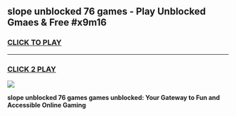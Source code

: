 
## slope unblocked 76 games - Play Unblocked Gmaes & Free #x9m16
<h3>
<a href="https://premium.freeplayer.one?title=slope_unblocked_76_games&ref=03M">CLICK TO PLAY</a></h3>
<hr>

<h3>
<a href="https://premium.freeplayer.one?title=slope_unblocked_76_games&ref=03M">CLICK 2 PLAY</a>
  
</h3>

<a href="https://premium.freeplayer.one?title=slope_unblocked_76_games&ref=03M"><img src="https://clearcache.store/games.png"></a>


**slope unblocked 76 games games unblocked: Your Gateway to Fun and Accessible Online Gaming**
